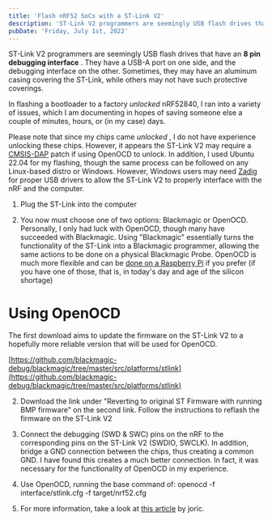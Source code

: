 ```yaml
---
title: 'Flash nRF52 SoCs with a ST-Link V2'
description: 'ST-Link V2 programmers are seemingly USB flash drives that have an 8 pin debugging interface.They have a USB-A port on one side, and the debugging interface on the other.'
pubDate: 'Friday, July 1st, 2022'
---
```


ST-Link V2 programmers are seemingly USB flash drives that have an **8 pin debugging interface** . They have a USB-A port on one side, and the debugging interface on the other. Sometimes, they may have an aluminum casing covering the ST-Link, while others may not have such protective coverings.

In flashing a bootloader to a factory *unlocked* nRF52840, I ran into a variety of issues, which I am documenting in hopes of saving someone else a couple of minutes, hours, or (in my case) days.

Please note that since my chips came *unlocked* , I do not have experience unlocking these chips. However, it appears the ST-Link V2 may require a [CMSIS-DAP](https://stackoverflow.com/questions/52308978/problem-flashing-nrf52-chip-using-openocd/52723152#52723152) patch if using OpenOCD to unlock. In addition, I used Ubuntu 22.04 for my flashing, though the same process can be followed on any Linux-based distro or Windows. However, Windows users may need [Zadig](https://zadig.akeo.ie/#) for proper USB drivers to allow the ST-Link V2 to properly interface with the nRF and the computer.

1. Plug the ST-Link into the computer

2. You now must choose one of two options: Blackmagic or OpenOCD. Personally, I only had luck with OpenOCD, though many have succeeded with Blackmagic. Using "Blackmagic" essentially turns the functionality of the ST-Link into a Blackmagic programmer, allowing the same actions to be done on a physical Blackmagic Probe. OpenOCD is much more flexible and can be [done on a Raspberry Pi](https://learn.adafruit.com/programming-microcontrollers-using-openocd-on-raspberry-pi) if you prefer (if you have one of those, that is, in today's day and age of the silicon shortage)

# Using OpenOCD

The first download aims to update the firmware on the ST-Link V2 to a hopefully more reliable version that will be used for OpenOCD.

[https://github.com/blackmagic-debug/blackmagic/tree/master/src/platforms/stlink](https://github.com/blackmagic-debug/blackmagic/tree/master/src/platforms/stlink)

2. Download the link under "Reverting to original ST Firmware with running BMP firmware" on the second link. Follow the instructions to reflash the firmware on the ST-Link V2

3. Connect the debugging (SWD & SWC) pins on the nRF to the corresponding pins on the ST-Link V2 (SWDIO, SWCLK). In addition, bridge a GND connection between the chips, thus creating a common GND. I have found this creates a much better connection. In fact, it was necessary for the functionality of OpenOCD in my experience.

4. Use OpenOCD, running the base command of: openocd -f interface/stlink.cfg -f target/nrf52.cfg

5. For more information, take a look at [this article](https://github.com/joric/nrfmicro/wiki/bootloader) by joric.